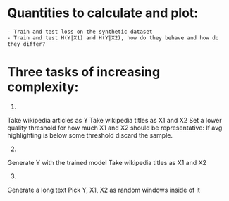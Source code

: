 # Quantities to calculate and plot: 
    - Train and test loss on the synthetic dataset
    - Train and test H(Y|X1) and H(Y|X2), how do they behave and how do they differ?



# Three tasks of increasing complexity: 

1. 
Take wikipedia articles as Y
Take wikipedia titles as X1 and X2 
Set a lower quality threshold for how much X1 and X2 should be representative:
If avg highlighting is below some threshold discard the sample. 

2. 
Generate Y with the trained model 
Take wikipedia titles as X1 and X2 

3. 
Generate a long text 
Pick Y, X1, X2 as random windows inside of it
